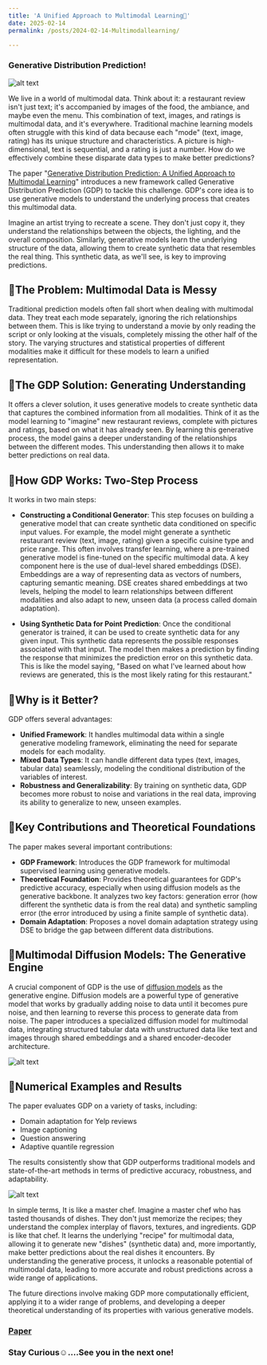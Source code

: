 ```yaml
---
title: 'A Unified Approach to Multimodal Learning👀'
date: 2025-02-14
permalink: /posts/2024-02-14-Multimodallearning/

---
```

### Generative Distribution Prediction!

![alt text](https://cdn-images-1.medium.com/v2/resize:fit:1200/1*_sr-c9hmjRC_SkTBLAeWjQ.jpeg)

We live in a world of multimodal data. Think about it: a restaurant review isn't just text; it's accompanied by images of the food, the ambiance, and maybe even the menu. This combination of text, images, and ratings is multimodal data, and it's everywhere. Traditional machine learning models often struggle with this kind of data because each "mode" (text, image, rating) has its unique structure and characteristics. A picture is high-dimensional, text is sequential, and a rating is just a number. How do we effectively combine these disparate data types to make better predictions?

The paper "[Generative Distribution Prediction: A Unified Approach to Multimodal Learning](https://arxiv.org/pdf/2502.07090)" introduces a new framework called Generative Distribution Prediction (GDP) to tackle this challenge. GDP's core idea is to use generative models to understand the underlying process that creates this multimodal data. 

Imagine an artist trying to recreate a scene. They don't just copy it, they understand the relationships between the objects, the lighting, and the overall composition. Similarly, generative models learn the underlying structure of the data, allowing them to create synthetic data that resembles the real thing. This synthetic data, as we'll see, is key to improving predictions.

## 📌The Problem: Multimodal Data is Messy
Traditional prediction models often fall short when dealing with multimodal data. They treat each mode separately, ignoring the rich relationships between them. This is like trying to understand a movie by only reading the script or only looking at the visuals, completely missing the other half of the story. The varying structures and statistical properties of different modalities make it difficult for these models to learn a unified representation.

## 📌The GDP Solution: Generating Understanding
It offers a clever solution, it uses generative models to create synthetic data that captures the combined information from all modalities. Think of it as the model learning to "imagine" new restaurant reviews, complete with pictures and ratings, based on what it has already seen. By learning this generative process, the model gains a deeper understanding of the relationships between the different modes. This understanding then allows it to make better predictions on real data.

## 📌How GDP Works: Two-Step Process
It works in two main steps:

- **Constructing a Conditional Generator**: This step focuses on building a generative model that can create synthetic data conditioned on specific input values. For example, the model might generate a synthetic restaurant review (text, image, rating) given a specific cuisine type and price range.  This often involves transfer learning, where a pre-trained generative model is fine-tuned on the specific multimodal data. A key component here is the use of dual-level shared embeddings (DSE).  Embeddings are a way of representing data as vectors of numbers, capturing semantic meaning. DSE creates shared embeddings at two levels, helping the model to learn relationships between different modalities and also adapt to new, unseen data (a process called domain adaptation).

- **Using Synthetic Data for Point Prediction**: Once the conditional generator is trained, it can be used to create synthetic data for any given input. This synthetic data represents the possible responses associated with that input.  The model then makes a prediction by finding the response that minimizes the prediction error on this synthetic data. This is like the model saying, "Based on what I've learned about how reviews are generated, this is the most likely rating for this restaurant."

## 📌Why is it Better?
GDP offers several advantages:

- **Unified Framework**: It handles multimodal data within a single generative modeling framework, eliminating the need for separate models for each modality.
- **Mixed Data Types**: It can handle different data types (text, images, tabular data) seamlessly, modeling the conditional distribution of the variables of interest.
- **Robustness and Generalizability**: By training on synthetic data, GDP becomes more robust to noise and variations in the real data, improving its ability to generalize to new, unseen examples.

## 📌Key Contributions and Theoretical Foundations
The paper makes several important contributions:

- **GDP Framework**: Introduces the GDP framework for multimodal supervised learning using generative models.
- **Theoretical Foundation**: Provides theoretical guarantees for GDP's predictive accuracy, especially when using diffusion models as the generative backbone. It analyzes two key factors: generation error (how different the synthetic data is from the real data) and synthetic sampling error (the error introduced by using a finite sample of synthetic data).
- **Domain Adaptation**: Proposes a novel domain adaptation strategy using DSE to bridge the gap between different data distributions.

## 📌Multimodal Diffusion Models: The Generative Engine
A crucial component of GDP is the use of [diffusion models](https://www.ionio.ai/blog/beginners-guide-to-diffusion-models-and-generative-ai) as the generative engine. Diffusion models are a powerful type of generative model that works by gradually adding noise to data until it becomes pure noise, and then learning to reverse this process to generate data from noise. The paper introduces a specialized diffusion model for multimodal data, integrating structured tabular data with unstructured data like text and images through shared embeddings and a shared encoder-decoder architecture.

![alt text](https://cdn-images-1.medium.com/v2/resize:fit:1200/1*2Yyg0xMiUtN3NkTpl1_nSw.png)   

## 📌Numerical Examples and Results
The paper evaluates GDP on a variety of tasks, including:

- Domain adaptation for Yelp reviews
- Image captioning
- Question answering
- Adaptive quantile regression 

The results consistently show that GDP outperforms traditional models and state-of-the-art methods in terms of predictive accuracy, robustness, and adaptability.

![alt text](https://cdn-images-1.medium.com/v2/resize:fit:1200/1*TE_0VHrPsRA7JwR3ur0roQ.png)

In simple terms, It is like a master chef. Imagine a master chef who has tasted thousands of dishes. They don't just memorize the recipes; they understand the complex interplay of flavors, textures, and ingredients. GDP is like that chef. It learns the underlying "recipe" for multimodal data, allowing it to generate new "dishes" (synthetic data) and, more importantly, make better predictions about the real dishes it encounters. By understanding the generative process, it unlocks a reasonable potential of multimodal data, leading to more accurate and robust predictions across a wide range of applications.

The future directions involve making GDP more computationally efficient, applying it to a wider range of problems, and developing a deeper theoretical understanding of its properties with various generative models.

### [Paper](https://arxiv.org/pdf/2502.07090)

### Stay Curious☺️….See you in the next one!
